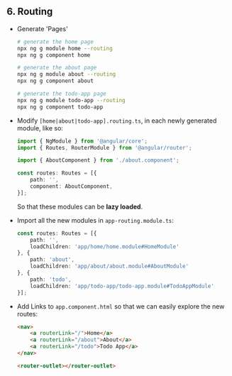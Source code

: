 ## 6. Routing

- Generate 'Pages'
    ```bash
    # generate the home page
    npx ng g module home --routing
    npx ng g component home

    # generate the about page
    npx ng g module about --routing
    npx ng g component about

    # generate the todo-app page
    npx ng g module todo-app --routing
    npx ng g component todo-app
    ```
- Modify `[home|about|todo-app].routing.ts`, in each newly generated module, like so:

    ```typescript
    import { NgModule } from '@angular/core';
    import { Routes, RouterModule } from '@angular/router';

    import { AboutComponent } from './about.component';

    const routes: Routes = [{
        path: '',
        component: AboutComponent,
    }];
    ```

    So that these modules can be **lazy loaded**.

- Import all the new modules in `app-routing.module.ts`:

    ```typescript
    const routes: Routes = [{
        path: '',
        loadChildren: 'app/home/home.module#HomeModule'
    }, {
        path: 'about',
        loadChildren: 'app/about/about.module#AboutModule'
    }, {
        path: 'todo',
        loadChildren: 'app/todo-app/todo-app.module#TodoAppModule'
    }];
    ```

- Add Links to `app.component.html` so that we can easily explore the new routes:

    ```html
    <nav>
        <a routerLink="/">Home</a>
        <a routerLink="/about">About</a>
        <a routerLink="/todo">Todo App</a>
    </nav>

    <router-outlet></router-outlet>
    ```